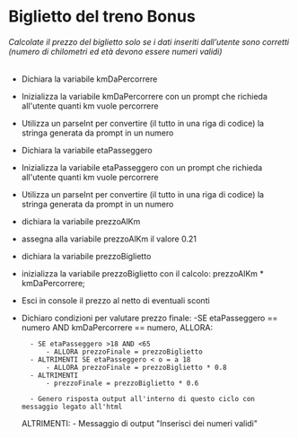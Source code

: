 # Biglietto del treno Bonus

###### Calcolate il prezzo del biglietto solo se i dati inseriti dall’utente sono corretti (numero di chilometri ed età devono essere numeri validi)


- Dichiara la variabile kmDaPercorrere 
- Inizializza la variabile kmDaPercorrere con un prompt che richieda all'utente quanti km vuole percorrere
- Utilizza un parseInt per convertire (il tutto in una riga di codice) la stringa generata da prompt in un numero

- Dichiara la variabile etaPasseggero 
- Inizializza la variabile etaPasseggero con un prompt che richieda all'utente quanti km vuole percorrere
- Utilizza un parseInt per convertire (il tutto in una riga di codice) la stringa generata da prompt in un numero

- dichiara la variabile prezzoAlKm
- assegna alla variabile prezzoAlKm il valore 0.21

- dichiara la variabile prezzoBiglietto 
- inizializza la variabile prezzoBiglietto con il calcolo: prezzoAlKm * kmDaPercorrere;
- Esci in console il prezzo al netto di eventuali sconti

- Dichiaro condizioni per valutare prezzo finale: 
    -SE etaPasseggero == numero AND kmDaPercorrere == numero, ALLORA:

        - SE etaPasseggero >18 AND <65 
            - ALLORA prezzoFinale = prezzoBiglietto
        - ALTRIMENTI SE etaPasseggero < o = a 18 
            - ALLORA prezzoFinale = prezzoBiglietto * 0.8
        - ALTRIMENTI 
            - prezzoFinale = prezzoBiglietto * 0.6
        
        - Genero risposta output all'interno di questo ciclo con messaggio legato all'html

    ALTRIMENTI:
        - Messaggio di output "Inserisci dei numeri validi"
    
